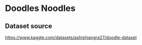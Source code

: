 # Doodles Noodles
## Dataset source
https://www.kaggle.com/datasets/ashishjangra27/doodle-dataset


